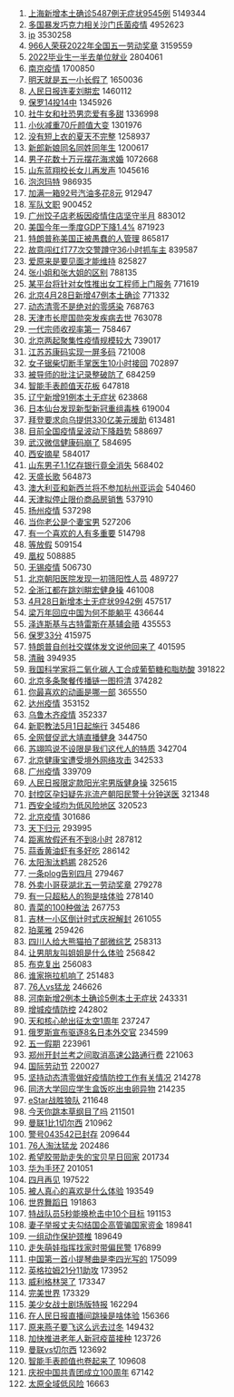 1. [上海新增本土确诊5487例无症状9545例](https://s.weibo.com//weibo?q=%23%E4%B8%8A%E6%B5%B7%E6%96%B0%E5%A2%9E%E6%9C%AC%E5%9C%9F%E7%A1%AE%E8%AF%8A5487%E4%BE%8B%E6%97%A0%E7%97%87%E7%8A%B69545%E4%BE%8B%23&Refer=top) 5149344
2. [多国暴发巧克力相关沙门氏菌疫情](https://s.weibo.com//weibo?q=%23%E5%A4%9A%E5%9B%BD%E6%9A%B4%E5%8F%91%E5%B7%A7%E5%85%8B%E5%8A%9B%E7%9B%B8%E5%85%B3%E6%B2%99%E9%97%A8%E6%B0%8F%E8%8F%8C%E7%96%AB%E6%83%85%23&Refer=top) 4952623
3. [ip](https://s.weibo.com//weibo?q=ip&Refer=top) 3530258
4. [966人荣获2022年全国五一劳动奖章](https://s.weibo.com//weibo?q=%23966%E4%BA%BA%E8%8D%A3%E8%8E%B72022%E5%B9%B4%E5%85%A8%E5%9B%BD%E4%BA%94%E4%B8%80%E5%8A%B3%E5%8A%A8%E5%A5%96%E7%AB%A0%23&Refer=top) 3159559
5. [2022毕业生一半去单位就业](https://s.weibo.com//weibo?q=%232022%E6%AF%95%E4%B8%9A%E7%94%9F%E4%B8%80%E5%8D%8A%E5%8E%BB%E5%8D%95%E4%BD%8D%E5%B0%B1%E4%B8%9A%23&Refer=top) 2804061
6. [南京疫情](https://s.weibo.com//weibo?q=%23%E5%8D%97%E4%BA%AC%E7%96%AB%E6%83%85%23&Refer=top) 1700850
7. [明天就是五一小长假了](https://s.weibo.com//weibo?q=%23%E6%98%8E%E5%A4%A9%E5%B0%B1%E6%98%AF%E4%BA%94%E4%B8%80%E5%B0%8F%E9%95%BF%E5%81%87%E4%BA%86%23&Refer=top) 1650036
8. [人民日报连麦刘畊宏](https://s.weibo.com//weibo?q=%23%E4%BA%BA%E6%B0%91%E6%97%A5%E6%8A%A5%E8%BF%9E%E9%BA%A6%E5%88%98%E7%95%8A%E5%AE%8F%23&Refer=top) 1460112
9. [保罗14投14中](https://s.weibo.com//weibo?q=%23%E4%BF%9D%E7%BD%9714%E6%8A%9514%E4%B8%AD%23&Refer=top) 1345926
10. [社牛女和社恐男恋爱有多甜](https://s.weibo.com//weibo?q=%23%E7%A4%BE%E7%89%9B%E5%A5%B3%E5%92%8C%E7%A4%BE%E6%81%90%E7%94%B7%E6%81%8B%E7%88%B1%E6%9C%89%E5%A4%9A%E7%94%9C%23&Refer=top) 1336998
11. [小伙减重70斤颜值大变](https://s.weibo.com//weibo?q=%23%E5%B0%8F%E4%BC%99%E5%87%8F%E9%87%8D70%E6%96%A4%E9%A2%9C%E5%80%BC%E5%A4%A7%E5%8F%98%23&Refer=top) 1301976
12. [没有短上衣的夏天不完整](https://s.weibo.com//weibo?q=%23%E6%B2%A1%E6%9C%89%E7%9F%AD%E4%B8%8A%E8%A1%A3%E7%9A%84%E5%A4%8F%E5%A4%A9%E4%B8%8D%E5%AE%8C%E6%95%B4%23&Refer=top) 1258937
13. [新郎新娘同名同姓同年生](https://s.weibo.com//weibo?q=%23%E6%96%B0%E9%83%8E%E6%96%B0%E5%A8%98%E5%90%8C%E5%90%8D%E5%90%8C%E5%A7%93%E5%90%8C%E5%B9%B4%E7%94%9F%23&Refer=top) 1200617
14. [男子花数十万元摆花海求婚](https://s.weibo.com//weibo?q=%23%E7%94%B7%E5%AD%90%E8%8A%B1%E6%95%B0%E5%8D%81%E4%B8%87%E5%85%83%E6%91%86%E8%8A%B1%E6%B5%B7%E6%B1%82%E5%A9%9A%23&Refer=top) 1072668
15. [山东蓝翔校长女儿再发声](https://s.weibo.com//weibo?q=%23%E5%B1%B1%E4%B8%9C%E8%93%9D%E7%BF%94%E6%A0%A1%E9%95%BF%E5%A5%B3%E5%84%BF%E5%86%8D%E5%8F%91%E5%A3%B0%23&Refer=top) 1045616
16. [泡泡玛特](https://s.weibo.com//weibo?q=%E6%B3%A1%E6%B3%A1%E7%8E%9B%E7%89%B9&Refer=top) 986935
17. [加满一箱92号汽油多花8元](https://s.weibo.com//weibo?q=%23%E5%8A%A0%E6%BB%A1%E4%B8%80%E7%AE%B192%E5%8F%B7%E6%B1%BD%E6%B2%B9%E5%A4%9A%E8%8A%B18%E5%85%83%23&Refer=top) 912947
18. [军队文职](https://s.weibo.com//weibo?q=%E5%86%9B%E9%98%9F%E6%96%87%E8%81%8C&Refer=top) 900452
19. [广州饺子店老板因疫情住店坚守半月](https://s.weibo.com//weibo?q=%23%E5%B9%BF%E5%B7%9E%E9%A5%BA%E5%AD%90%E5%BA%97%E8%80%81%E6%9D%BF%E5%9B%A0%E7%96%AB%E6%83%85%E4%BD%8F%E5%BA%97%E5%9D%9A%E5%AE%88%E5%8D%8A%E6%9C%88%23&Refer=top) 883012
20. [美国今年一季度GDP下降1.4%](https://s.weibo.com//weibo?q=%23%E7%BE%8E%E5%9B%BD%E4%BB%8A%E5%B9%B4%E4%B8%80%E5%AD%A3%E5%BA%A6GDP%E4%B8%8B%E9%99%8D1.4%25%23&Refer=top) 871923
21. [特朗普称美国正被愚蠢的人管理](https://s.weibo.com//weibo?q=%23%E7%89%B9%E6%9C%97%E6%99%AE%E7%A7%B0%E7%BE%8E%E5%9B%BD%E6%AD%A3%E8%A2%AB%E6%84%9A%E8%A0%A2%E7%9A%84%E4%BA%BA%E7%AE%A1%E7%90%86%23&Refer=top) 865817
22. [故意闯红灯77次交警蹲守36小时抓车主](https://s.weibo.com//weibo?q=%23%E6%95%85%E6%84%8F%E9%97%AF%E7%BA%A2%E7%81%AF77%E6%AC%A1%E4%BA%A4%E8%AD%A6%E8%B9%B2%E5%AE%8836%E5%B0%8F%E6%97%B6%E6%8A%93%E8%BD%A6%E4%B8%BB%23&Refer=top) 839587
23. [爱原来是要见面才能维持](https://s.weibo.com//weibo?q=%23%E7%88%B1%E5%8E%9F%E6%9D%A5%E6%98%AF%E8%A6%81%E8%A7%81%E9%9D%A2%E6%89%8D%E8%83%BD%E7%BB%B4%E6%8C%81%23&Refer=top) 825827
24. [张小姐和张大姐的区别](https://s.weibo.com//weibo?q=%23%E5%BC%A0%E5%B0%8F%E5%A7%90%E5%92%8C%E5%BC%A0%E5%A4%A7%E5%A7%90%E7%9A%84%E5%8C%BA%E5%88%AB%23&Refer=top) 788135
25. [某平台将针对女性推出女工程师上门服务](https://s.weibo.com//weibo?q=%23%E6%9F%90%E5%B9%B3%E5%8F%B0%E5%B0%86%E9%92%88%E5%AF%B9%E5%A5%B3%E6%80%A7%E6%8E%A8%E5%87%BA%E5%A5%B3%E5%B7%A5%E7%A8%8B%E5%B8%88%E4%B8%8A%E9%97%A8%E6%9C%8D%E5%8A%A1%23&Refer=top) 771619
26. [北京4月28日新增47例本土确诊](https://s.weibo.com//weibo?q=%23%E5%8C%97%E4%BA%AC4%E6%9C%8828%E6%97%A5%E6%96%B0%E5%A2%9E47%E4%BE%8B%E6%9C%AC%E5%9C%9F%E7%A1%AE%E8%AF%8A%23&Refer=top) 771332
27. [动态清零不是绝对的零感染](https://s.weibo.com//weibo?q=%23%E5%8A%A8%E6%80%81%E6%B8%85%E9%9B%B6%E4%B8%8D%E6%98%AF%E7%BB%9D%E5%AF%B9%E7%9A%84%E9%9B%B6%E6%84%9F%E6%9F%93%23&Refer=top) 768763
28. [天津市长廖国勋突发疾病去世](https://s.weibo.com//weibo?q=%E5%A4%A9%E6%B4%A5%E5%B8%82%E9%95%BF%E5%BB%96%E5%9B%BD%E5%8B%8B%E7%AA%81%E5%8F%91%E7%96%BE%E7%97%85%E5%8E%BB%E4%B8%96&Refer=top) 763078
29. [一代宗师收视率第一](https://s.weibo.com//weibo?q=%23%E4%B8%80%E4%BB%A3%E5%AE%97%E5%B8%88%E6%94%B6%E8%A7%86%E7%8E%87%E7%AC%AC%E4%B8%80%23&Refer=top) 758467
30. [北京两起聚集性疫情规模较大](https://s.weibo.com//weibo?q=%23%E5%8C%97%E4%BA%AC%E4%B8%A4%E8%B5%B7%E8%81%9A%E9%9B%86%E6%80%A7%E7%96%AB%E6%83%85%E8%A7%84%E6%A8%A1%E8%BE%83%E5%A4%A7%23&Refer=top) 739017
31. [江苏苏康码实现一屏多码](https://s.weibo.com//weibo?q=%23%E6%B1%9F%E8%8B%8F%E8%8B%8F%E5%BA%B7%E7%A0%81%E5%AE%9E%E7%8E%B0%E4%B8%80%E5%B1%8F%E5%A4%9A%E7%A0%81%23&Refer=top) 721008
32. [女子锯柴切断手掌医生10小时接回](https://s.weibo.com//weibo?q=%23%E5%A5%B3%E5%AD%90%E9%94%AF%E6%9F%B4%E5%88%87%E6%96%AD%E6%89%8B%E6%8E%8C%E5%8C%BB%E7%94%9F10%E5%B0%8F%E6%97%B6%E6%8E%A5%E5%9B%9E%23&Refer=top) 702897
33. [被导师的批注记录整破防了](https://s.weibo.com//weibo?q=%23%E8%A2%AB%E5%AF%BC%E5%B8%88%E7%9A%84%E6%89%B9%E6%B3%A8%E8%AE%B0%E5%BD%95%E6%95%B4%E7%A0%B4%E9%98%B2%E4%BA%86%23&Refer=top) 684259
34. [智能手表颜值天花板](https://s.weibo.com//weibo?q=%23%E6%99%BA%E8%83%BD%E6%89%8B%E8%A1%A8%E9%A2%9C%E5%80%BC%E5%A4%A9%E8%8A%B1%E6%9D%BF%23&Refer=top) 647818
35. [辽宁新增91例本土无症状](https://s.weibo.com//weibo?q=%23%E8%BE%BD%E5%AE%81%E6%96%B0%E5%A2%9E91%E4%BE%8B%E6%9C%AC%E5%9C%9F%E6%97%A0%E7%97%87%E7%8A%B6%23&Refer=top) 623868
36. [日本仙台发现新型新冠重组毒株](https://s.weibo.com//weibo?q=%23%E6%97%A5%E6%9C%AC%E4%BB%99%E5%8F%B0%E5%8F%91%E7%8E%B0%E6%96%B0%E5%9E%8B%E6%96%B0%E5%86%A0%E9%87%8D%E7%BB%84%E6%AF%92%E6%A0%AA%23&Refer=top) 619004
37. [拜登要求向乌提供330亿美元援助](https://s.weibo.com//weibo?q=%23%E6%8B%9C%E7%99%BB%E8%A6%81%E6%B1%82%E5%90%91%E4%B9%8C%E6%8F%90%E4%BE%9B330%E4%BA%BF%E7%BE%8E%E5%85%83%E6%8F%B4%E5%8A%A9%23&Refer=top) 613481
38. [目前全国疫情呈波动下降趋势](https://s.weibo.com//weibo?q=%23%E7%9B%AE%E5%89%8D%E5%85%A8%E5%9B%BD%E7%96%AB%E6%83%85%E5%91%88%E6%B3%A2%E5%8A%A8%E4%B8%8B%E9%99%8D%E8%B6%8B%E5%8A%BF%23&Refer=top) 588697
39. [武汉微信健康码崩了](https://s.weibo.com//weibo?q=%23%E6%AD%A6%E6%B1%89%E5%BE%AE%E4%BF%A1%E5%81%A5%E5%BA%B7%E7%A0%81%E5%B4%A9%E4%BA%86%23&Refer=top) 584695
40. [西安摘星](https://s.weibo.com//weibo?q=%23%E8%A5%BF%E5%AE%89%E6%91%98%E6%98%9F%23&Refer=top) 584017
41. [山东男子1.1亿存银行竟全消失](https://s.weibo.com//weibo?q=%23%E5%B1%B1%E4%B8%9C%E7%94%B7%E5%AD%901.1%E4%BA%BF%E5%AD%98%E9%93%B6%E8%A1%8C%E7%AB%9F%E5%85%A8%E6%B6%88%E5%A4%B1%23&Refer=top) 568402
42. [天盛长歌](https://s.weibo.com//weibo?q=%E5%A4%A9%E7%9B%9B%E9%95%BF%E6%AD%8C&Refer=top) 564873
43. [澳大利亚和新西兰将不参加杭州亚运会](https://s.weibo.com//weibo?q=%23%E6%BE%B3%E5%A4%A7%E5%88%A9%E4%BA%9A%E5%92%8C%E6%96%B0%E8%A5%BF%E5%85%B0%E5%B0%86%E4%B8%8D%E5%8F%82%E5%8A%A0%E6%9D%AD%E5%B7%9E%E4%BA%9A%E8%BF%90%E4%BC%9A%23&Refer=top) 540460
44. [天津拟停止限价商品房销售](https://s.weibo.com//weibo?q=%23%E5%A4%A9%E6%B4%A5%E6%8B%9F%E5%81%9C%E6%AD%A2%E9%99%90%E4%BB%B7%E5%95%86%E5%93%81%E6%88%BF%E9%94%80%E5%94%AE%23&Refer=top) 537910
45. [扬州疫情](https://s.weibo.com//weibo?q=%23%E6%89%AC%E5%B7%9E%E7%96%AB%E6%83%85%23&Refer=top) 537298
46. [当你老公是个妻宝男](https://s.weibo.com//weibo?q=%23%E5%BD%93%E4%BD%A0%E8%80%81%E5%85%AC%E6%98%AF%E4%B8%AA%E5%A6%BB%E5%AE%9D%E7%94%B7%23&Refer=top) 527206
47. [有一个喜欢的人有多重要](https://s.weibo.com//weibo?q=%23%E6%9C%89%E4%B8%80%E4%B8%AA%E5%96%9C%E6%AC%A2%E7%9A%84%E4%BA%BA%E6%9C%89%E5%A4%9A%E9%87%8D%E8%A6%81%23&Refer=top) 514798
48. [等放假](https://s.weibo.com//weibo?q=%23%E7%AD%89%E6%94%BE%E5%81%87%23&Refer=top) 509154
49. [凰权](https://s.weibo.com//weibo?q=%E5%87%B0%E6%9D%83&Refer=top) 508885
50. [无锡疫情](https://s.weibo.com//weibo?q=%23%E6%97%A0%E9%94%A1%E7%96%AB%E6%83%85%23&Refer=top) 506730
51. [北京朝阳医院发现一初筛阳性人员](https://s.weibo.com//weibo?q=%23%E5%8C%97%E4%BA%AC%E6%9C%9D%E9%98%B3%E5%8C%BB%E9%99%A2%E5%8F%91%E7%8E%B0%E4%B8%80%E5%88%9D%E7%AD%9B%E9%98%B3%E6%80%A7%E4%BA%BA%E5%91%98%23&Refer=top) 489727
52. [全浙江都在跳刘畊宏健身操](https://s.weibo.com//weibo?q=%23%E5%85%A8%E6%B5%99%E6%B1%9F%E9%83%BD%E5%9C%A8%E8%B7%B3%E5%88%98%E7%95%8A%E5%AE%8F%E5%81%A5%E8%BA%AB%E6%93%8D%23&Refer=top) 461008
53. [4月28日新增本土无症状9942例](https://s.weibo.com//weibo?q=%234%E6%9C%8828%E6%97%A5%E6%96%B0%E5%A2%9E%E6%9C%AC%E5%9C%9F%E6%97%A0%E7%97%87%E7%8A%B69942%E4%BE%8B%23&Refer=top) 457517
54. [梁万年回应中国为何不能躺平](https://s.weibo.com//weibo?q=%23%E6%A2%81%E4%B8%87%E5%B9%B4%E5%9B%9E%E5%BA%94%E4%B8%AD%E5%9B%BD%E4%B8%BA%E4%BD%95%E4%B8%8D%E8%83%BD%E8%BA%BA%E5%B9%B3%23&Refer=top) 436644
55. [泽连斯基与古特雷斯在基辅会晤](https://s.weibo.com//weibo?q=%23%E6%B3%BD%E8%BF%9E%E6%96%AF%E5%9F%BA%E4%B8%8E%E5%8F%A4%E7%89%B9%E9%9B%B7%E6%96%AF%E5%9C%A8%E5%9F%BA%E8%BE%85%E4%BC%9A%E6%99%A4%23&Refer=top) 435553
56. [保罗33分](https://s.weibo.com//weibo?q=%23%E4%BF%9D%E7%BD%9733%E5%88%86%23&Refer=top) 415975
57. [特朗普自创社交媒体发文说他回来了](https://s.weibo.com//weibo?q=%23%E7%89%B9%E6%9C%97%E6%99%AE%E8%87%AA%E5%88%9B%E7%A4%BE%E4%BA%A4%E5%AA%92%E4%BD%93%E5%8F%91%E6%96%87%E8%AF%B4%E4%BB%96%E5%9B%9E%E6%9D%A5%E4%BA%86%23&Refer=top) 401595
58. [清融](https://s.weibo.com//weibo?q=%E6%B8%85%E8%9E%8D&Refer=top) 394935
59. [我国科学家将二氧化碳人工合成葡萄糖和脂肪酸](https://s.weibo.com//weibo?q=%23%E6%88%91%E5%9B%BD%E7%A7%91%E5%AD%A6%E5%AE%B6%E5%B0%86%E4%BA%8C%E6%B0%A7%E5%8C%96%E7%A2%B3%E4%BA%BA%E5%B7%A5%E5%90%88%E6%88%90%E8%91%A1%E8%90%84%E7%B3%96%E5%92%8C%E8%84%82%E8%82%AA%E9%85%B8%23&Refer=top) 391822
60. [北京多条聚餐传播链一图捋清](https://s.weibo.com//weibo?q=%23%E5%8C%97%E4%BA%AC%E5%A4%9A%E6%9D%A1%E8%81%9A%E9%A4%90%E4%BC%A0%E6%92%AD%E9%93%BE%E4%B8%80%E5%9B%BE%E6%8D%8B%E6%B8%85%23&Refer=top) 374282
61. [你最喜欢的动画是哪一部](https://s.weibo.com//weibo?q=%23%E4%BD%A0%E6%9C%80%E5%96%9C%E6%AC%A2%E7%9A%84%E5%8A%A8%E7%94%BB%E6%98%AF%E5%93%AA%E4%B8%80%E9%83%A8%23&Refer=top) 365550
62. [达州疫情](https://s.weibo.com//weibo?q=%E8%BE%BE%E5%B7%9E%E7%96%AB%E6%83%85&Refer=top) 353152
63. [乌鲁木齐疫情](https://s.weibo.com//weibo?q=%E4%B9%8C%E9%B2%81%E6%9C%A8%E9%BD%90%E7%96%AB%E6%83%85&Refer=top) 352337
64. [新职教法5月1日起施行](https://s.weibo.com//weibo?q=%E6%96%B0%E8%81%8C%E6%95%99%E6%B3%955%E6%9C%881%E6%97%A5%E8%B5%B7%E6%96%BD%E8%A1%8C&Refer=top) 345486
65. [全网督促武大靖直播健身](https://s.weibo.com//weibo?q=%23%E5%85%A8%E7%BD%91%E7%9D%A3%E4%BF%83%E6%AD%A6%E5%A4%A7%E9%9D%96%E7%9B%B4%E6%92%AD%E5%81%A5%E8%BA%AB%23&Refer=top) 344750
66. [苏翊鸣说不设限是我们这代人的特质](https://s.weibo.com//weibo?q=%23%E8%8B%8F%E7%BF%8A%E9%B8%A3%E8%AF%B4%E4%B8%8D%E8%AE%BE%E9%99%90%E6%98%AF%E6%88%91%E4%BB%AC%E8%BF%99%E4%BB%A3%E4%BA%BA%E7%9A%84%E7%89%B9%E8%B4%A8%23&Refer=top) 342704
67. [北京健康宝遭受境外网络攻击](https://s.weibo.com//weibo?q=%23%E5%8C%97%E4%BA%AC%E5%81%A5%E5%BA%B7%E5%AE%9D%E9%81%AD%E5%8F%97%E5%A2%83%E5%A4%96%E7%BD%91%E7%BB%9C%E6%94%BB%E5%87%BB%23&Refer=top) 342533
68. [广州疫情](https://s.weibo.com//weibo?q=%23%E5%B9%BF%E5%B7%9E%E7%96%AB%E6%83%85%23&Refer=top) 339709
69. [人民日报限定款阳光宅男版健身操](https://s.weibo.com//weibo?q=%23%E4%BA%BA%E6%B0%91%E6%97%A5%E6%8A%A5%E9%99%90%E5%AE%9A%E6%AC%BE%E9%98%B3%E5%85%89%E5%AE%85%E7%94%B7%E7%89%88%E5%81%A5%E8%BA%AB%E6%93%8D%23&Refer=top) 325615
70. [封控区孕妇疑先兆流产朝阳民警十分钟送医](https://s.weibo.com//weibo?q=%23%E5%B0%81%E6%8E%A7%E5%8C%BA%E5%AD%95%E5%A6%87%E7%96%91%E5%85%88%E5%85%86%E6%B5%81%E4%BA%A7%E6%9C%9D%E9%98%B3%E6%B0%91%E8%AD%A6%E5%8D%81%E5%88%86%E9%92%9F%E9%80%81%E5%8C%BB%23&Refer=top) 321348
71. [西安全域均为低风险地区](https://s.weibo.com//weibo?q=%23%E8%A5%BF%E5%AE%89%E5%85%A8%E5%9F%9F%E5%9D%87%E4%B8%BA%E4%BD%8E%E9%A3%8E%E9%99%A9%E5%9C%B0%E5%8C%BA%23&Refer=top) 320523
72. [北京疫情](https://s.weibo.com//weibo?q=%23%E5%8C%97%E4%BA%AC%E7%96%AB%E6%83%85%23&Refer=top) 301686
73. [天下归元](https://s.weibo.com//weibo?q=%23%E5%A4%A9%E4%B8%8B%E5%BD%92%E5%85%83%23&Refer=top) 293995
74. [距离放假还有不到8小时](https://s.weibo.com//weibo?q=%23%E8%B7%9D%E7%A6%BB%E6%94%BE%E5%81%87%E8%BF%98%E6%9C%89%E4%B8%8D%E5%88%B08%E5%B0%8F%E6%97%B6%23&Refer=top) 287812
75. [蒜香黄油虾有多好吃](https://s.weibo.com//weibo?q=%23%E8%92%9C%E9%A6%99%E9%BB%84%E6%B2%B9%E8%99%BE%E6%9C%89%E5%A4%9A%E5%A5%BD%E5%90%83%23&Refer=top) 286142
76. [太阳淘汰鹈鹕](https://s.weibo.com//weibo?q=%23%E5%A4%AA%E9%98%B3%E6%B7%98%E6%B1%B0%E9%B9%88%E9%B9%95%23&Refer=top) 282526
77. [一条plog告别四月](https://s.weibo.com//weibo?q=%E4%B8%80%E6%9D%A1plog%E5%91%8A%E5%88%AB%E5%9B%9B%E6%9C%88&Refer=top) 279467
78. [外卖小哥获湖北五一劳动奖章](https://s.weibo.com//weibo?q=%23%E5%A4%96%E5%8D%96%E5%B0%8F%E5%93%A5%E8%8E%B7%E6%B9%96%E5%8C%97%E4%BA%94%E4%B8%80%E5%8A%B3%E5%8A%A8%E5%A5%96%E7%AB%A0%23&Refer=top) 279278
79. [有一只超粘人的狗是啥体验](https://s.weibo.com//weibo?q=%23%E6%9C%89%E4%B8%80%E5%8F%AA%E8%B6%85%E7%B2%98%E4%BA%BA%E7%9A%84%E7%8B%97%E6%98%AF%E5%95%A5%E4%BD%93%E9%AA%8C%23&Refer=top) 278140
80. [青菜的100种做法](https://s.weibo.com//weibo?q=%23%E9%9D%92%E8%8F%9C%E7%9A%84100%E7%A7%8D%E5%81%9A%E6%B3%95%23&Refer=top) 267753
81. [吉林一小区倒计时式庆祝解封](https://s.weibo.com//weibo?q=%23%E5%90%89%E6%9E%97%E4%B8%80%E5%B0%8F%E5%8C%BA%E5%80%92%E8%AE%A1%E6%97%B6%E5%BC%8F%E5%BA%86%E7%A5%9D%E8%A7%A3%E5%B0%81%23&Refer=top) 261055
82. [珀莱雅](https://s.weibo.com//weibo?q=%E7%8F%80%E8%8E%B1%E9%9B%85&Refer=top) 259426
83. [四川人给大熊猫拍了部微综艺](https://s.weibo.com//weibo?q=%23%E5%9B%9B%E5%B7%9D%E4%BA%BA%E7%BB%99%E5%A4%A7%E7%86%8A%E7%8C%AB%E6%8B%8D%E4%BA%86%E9%83%A8%E5%BE%AE%E7%BB%BC%E8%89%BA%23&Refer=top) 258313
84. [让男朋友叫姐姐是什么体验](https://s.weibo.com//weibo?q=%23%E8%AE%A9%E7%94%B7%E6%9C%8B%E5%8F%8B%E5%8F%AB%E5%A7%90%E5%A7%90%E6%98%AF%E4%BB%80%E4%B9%88%E4%BD%93%E9%AA%8C%23&Refer=top) 256842
85. [布克复出](https://s.weibo.com//weibo?q=%23%E5%B8%83%E5%85%8B%E5%A4%8D%E5%87%BA%23&Refer=top) 256083
86. [谁家拖拉机响了](https://s.weibo.com//weibo?q=%23%E8%B0%81%E5%AE%B6%E6%8B%96%E6%8B%89%E6%9C%BA%E5%93%8D%E4%BA%86%23&Refer=top) 251483
87. [76人vs猛龙](https://s.weibo.com//weibo?q=%2376%E4%BA%BAvs%E7%8C%9B%E9%BE%99%23&Refer=top) 246626
88. [河南新增2例本土确诊5例本土无症状](https://s.weibo.com//weibo?q=%23%E6%B2%B3%E5%8D%97%E6%96%B0%E5%A2%9E2%E4%BE%8B%E6%9C%AC%E5%9C%9F%E7%A1%AE%E8%AF%8A5%E4%BE%8B%E6%9C%AC%E5%9C%9F%E6%97%A0%E7%97%87%E7%8A%B6%23&Refer=top) 243331
89. [增城疫情防控](https://s.weibo.com//weibo?q=%E5%A2%9E%E5%9F%8E%E7%96%AB%E6%83%85%E9%98%B2%E6%8E%A7&Refer=top) 242802
90. [天和核心舱出征太空1周年](https://s.weibo.com//weibo?q=%23%E5%A4%A9%E5%92%8C%E6%A0%B8%E5%BF%83%E8%88%B1%E5%87%BA%E5%BE%81%E5%A4%AA%E7%A9%BA1%E5%91%A8%E5%B9%B4%23&Refer=top) 237247
91. [俄罗斯宣布驱逐8名日本外交官](https://s.weibo.com//weibo?q=%23%E4%BF%84%E7%BD%97%E6%96%AF%E5%AE%A3%E5%B8%83%E9%A9%B1%E9%80%908%E5%90%8D%E6%97%A5%E6%9C%AC%E5%A4%96%E4%BA%A4%E5%AE%98%23&Refer=top) 234599
92. [五一假期](https://s.weibo.com//weibo?q=%23%E4%BA%94%E4%B8%80%E5%81%87%E6%9C%9F%23&Refer=top) 223961
93. [郑州开封兰考之间取消高速公路通行费](https://s.weibo.com//weibo?q=%23%E9%83%91%E5%B7%9E%E5%BC%80%E5%B0%81%E5%85%B0%E8%80%83%E4%B9%8B%E9%97%B4%E5%8F%96%E6%B6%88%E9%AB%98%E9%80%9F%E5%85%AC%E8%B7%AF%E9%80%9A%E8%A1%8C%E8%B4%B9%23&Refer=top) 221063
94. [国际劳动节](https://s.weibo.com//weibo?q=%23%E5%9B%BD%E9%99%85%E5%8A%B3%E5%8A%A8%E8%8A%82%23&Refer=top) 220027
95. [坚持动态清零做好疫情防控工作有关情况](https://s.weibo.com//weibo?q=%23%E5%9D%9A%E6%8C%81%E5%8A%A8%E6%80%81%E6%B8%85%E9%9B%B6%E5%81%9A%E5%A5%BD%E7%96%AB%E6%83%85%E9%98%B2%E6%8E%A7%E5%B7%A5%E4%BD%9C%E6%9C%89%E5%85%B3%E6%83%85%E5%86%B5%23&Refer=top) 214278
96. [同济大学回应学生盒饭吃出虫卵异物](https://s.weibo.com//weibo?q=%23%E5%90%8C%E6%B5%8E%E5%A4%A7%E5%AD%A6%E5%9B%9E%E5%BA%94%E5%AD%A6%E7%94%9F%E7%9B%92%E9%A5%AD%E5%90%83%E5%87%BA%E8%99%AB%E5%8D%B5%E5%BC%82%E7%89%A9%23&Refer=top) 214235
97. [eStar战胜狼队](https://s.weibo.com//weibo?q=%23eStar%E6%88%98%E8%83%9C%E7%8B%BC%E9%98%9F%23&Refer=top) 211648
98. [今天你跳本草纲目了吗](https://s.weibo.com//weibo?q=%23%E4%BB%8A%E5%A4%A9%E4%BD%A0%E8%B7%B3%E6%9C%AC%E8%8D%89%E7%BA%B2%E7%9B%AE%E4%BA%86%E5%90%97%23&Refer=top) 211501
99. [曼联1比1切尔西](https://s.weibo.com//weibo?q=%23%E6%9B%BC%E8%81%941%E6%AF%941%E5%88%87%E5%B0%94%E8%A5%BF%23&Refer=top) 210962
100. [警号043542已封存](https://s.weibo.com//weibo?q=%23%E8%AD%A6%E5%8F%B7043542%E5%B7%B2%E5%B0%81%E5%AD%98%23&Refer=top) 209644
101. [76人淘汰猛龙](https://s.weibo.com//weibo?q=%2376%E4%BA%BA%E6%B7%98%E6%B1%B0%E7%8C%9B%E9%BE%99%23&Refer=top) 202486
102. [希望胶带助走失的宝贝早日回家](https://s.weibo.com//weibo?q=%23%E5%B8%8C%E6%9C%9B%E8%83%B6%E5%B8%A6%E5%8A%A9%E8%B5%B0%E5%A4%B1%E7%9A%84%E5%AE%9D%E8%B4%9D%E6%97%A9%E6%97%A5%E5%9B%9E%E5%AE%B6%23&Refer=top) 201734
103. [华为手环7](https://s.weibo.com//weibo?q=%23%E5%8D%8E%E4%B8%BA%E6%89%8B%E7%8E%AF7%23&Refer=top) 201051
104. [四月再见](https://s.weibo.com//weibo?q=%E5%9B%9B%E6%9C%88%E5%86%8D%E8%A7%81&Refer=top) 197522
105. [被人真心的喜欢是什么体验](https://s.weibo.com//weibo?q=%23%E8%A2%AB%E4%BA%BA%E7%9C%9F%E5%BF%83%E7%9A%84%E5%96%9C%E6%AC%A2%E6%98%AF%E4%BB%80%E4%B9%88%E4%BD%93%E9%AA%8C%23&Refer=top) 193549
106. [世界舞蹈日](https://s.weibo.com//weibo?q=%23%E4%B8%96%E7%95%8C%E8%88%9E%E8%B9%88%E6%97%A5%23&Refer=top) 191863
107. [特战队员5秒能换枪击中10个目标](https://s.weibo.com//weibo?q=%23%E7%89%B9%E6%88%98%E9%98%9F%E5%91%985%E7%A7%92%E8%83%BD%E6%8D%A2%E6%9E%AA%E5%87%BB%E4%B8%AD10%E4%B8%AA%E7%9B%AE%E6%A0%87%23&Refer=top) 191153
108. [妻子举报丈夫勾结国企高管骗国家资金](https://s.weibo.com//weibo?q=%23%E5%A6%BB%E5%AD%90%E4%B8%BE%E6%8A%A5%E4%B8%88%E5%A4%AB%E5%8B%BE%E7%BB%93%E5%9B%BD%E4%BC%81%E9%AB%98%E7%AE%A1%E9%AA%97%E5%9B%BD%E5%AE%B6%E8%B5%84%E9%87%91%23&Refer=top) 189841
109. [一组动作保护颈椎](https://s.weibo.com//weibo?q=%23%E4%B8%80%E7%BB%84%E5%8A%A8%E4%BD%9C%E4%BF%9D%E6%8A%A4%E9%A2%88%E6%A4%8E%23&Refer=top) 189649
110. [走失萌娃指挥找家时带偏民警](https://s.weibo.com//weibo?q=%23%E8%B5%B0%E5%A4%B1%E8%90%8C%E5%A8%83%E6%8C%87%E6%8C%A5%E6%89%BE%E5%AE%B6%E6%97%B6%E5%B8%A6%E5%81%8F%E6%B0%91%E8%AD%A6%23&Refer=top) 176899
111. [中国第一首小提琴曲是李四光写的](https://s.weibo.com//weibo?q=%23%E4%B8%AD%E5%9B%BD%E7%AC%AC%E4%B8%80%E9%A6%96%E5%B0%8F%E6%8F%90%E7%90%B4%E6%9B%B2%E6%98%AF%E6%9D%8E%E5%9B%9B%E5%85%89%E5%86%99%E7%9A%84%23&Refer=top) 175099
112. [英格拉姆21分11助攻](https://s.weibo.com//weibo?q=%23%E8%8B%B1%E6%A0%BC%E6%8B%89%E5%A7%8621%E5%88%8611%E5%8A%A9%E6%94%BB%23&Refer=top) 173952
113. [威利格林哭了](https://s.weibo.com//weibo?q=%23%E5%A8%81%E5%88%A9%E6%A0%BC%E6%9E%97%E5%93%AD%E4%BA%86%23&Refer=top) 173347
114. [完美世界](https://s.weibo.com//weibo?q=%E5%AE%8C%E7%BE%8E%E4%B8%96%E7%95%8C&Refer=top) 173329
115. [美少女战士剧场版特报](https://s.weibo.com//weibo?q=%23%E7%BE%8E%E5%B0%91%E5%A5%B3%E6%88%98%E5%A3%AB%E5%89%A7%E5%9C%BA%E7%89%88%E7%89%B9%E6%8A%A5%23&Refer=top) 162294
116. [在人民日报直播间跳操是啥体验](https://s.weibo.com//weibo?q=%23%E5%9C%A8%E4%BA%BA%E6%B0%91%E6%97%A5%E6%8A%A5%E7%9B%B4%E6%92%AD%E9%97%B4%E8%B7%B3%E6%93%8D%E6%98%AF%E5%95%A5%E4%BD%93%E9%AA%8C%23&Refer=top) 156366
117. [原来燕子要飞这么远去过冬](https://s.weibo.com//weibo?q=%23%E5%8E%9F%E6%9D%A5%E7%87%95%E5%AD%90%E8%A6%81%E9%A3%9E%E8%BF%99%E4%B9%88%E8%BF%9C%E5%8E%BB%E8%BF%87%E5%86%AC%23&Refer=top) 149432
118. [加快推进老年人新冠疫苗接种](https://s.weibo.com//weibo?q=%23%E5%8A%A0%E5%BF%AB%E6%8E%A8%E8%BF%9B%E8%80%81%E5%B9%B4%E4%BA%BA%E6%96%B0%E5%86%A0%E7%96%AB%E8%8B%97%E6%8E%A5%E7%A7%8D%23&Refer=top) 123726
119. [曼联vs切尔西](https://s.weibo.com//weibo?q=%23%E6%9B%BC%E8%81%94vs%E5%88%87%E5%B0%94%E8%A5%BF%23&Refer=top) 123692
120. [智能手表颜值也卷起来了](https://s.weibo.com//weibo?q=%23%E6%99%BA%E8%83%BD%E6%89%8B%E8%A1%A8%E9%A2%9C%E5%80%BC%E4%B9%9F%E5%8D%B7%E8%B5%B7%E6%9D%A5%E4%BA%86%23&Refer=top) 109608
121. [庆祝中国共青团成立100周年](https://s.weibo.com//weibo?q=%23%E5%BA%86%E7%A5%9D%E4%B8%AD%E5%9B%BD%E5%85%B1%E9%9D%92%E5%9B%A2%E6%88%90%E7%AB%8B100%E5%91%A8%E5%B9%B4%23&Refer=top) 67142
122. [太原全域低风险](https://s.weibo.com//weibo?q=%23%E5%A4%AA%E5%8E%9F%E5%85%A8%E5%9F%9F%E4%BD%8E%E9%A3%8E%E9%99%A9%23&Refer=top) 16663
